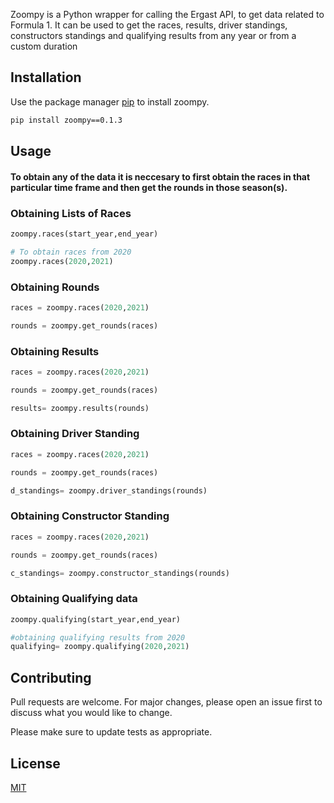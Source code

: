
Zoompy is a Python wrapper for calling the Ergast API, to get data related to Formula 1. It can be used to get the races, results, driver standings, constructors standings and qualifying results from any year or from a custom duration

## Installation

Use the package manager [pip](https://pip.pypa.io/en/stable/) to install zoompy.

```bash
pip install zoompy==0.1.3
```

## Usage
#### To obtain any of the data it is neccesary to first obtain the races in that particular time frame and then get the rounds in those season(s).
### Obtaining Lists of Races
```python
zoompy.races(start_year,end_year)

# To obtain races from 2020
zoompy.races(2020,2021)
```
### Obtaining Rounds
```python
races = zoompy.races(2020,2021)

rounds = zoompy.get_rounds(races)

```
### Obtaining Results
```python
races = zoompy.races(2020,2021)

rounds = zoompy.get_rounds(races)

results= zoompy.results(rounds)

```
### Obtaining Driver Standing
```python
races = zoompy.races(2020,2021)

rounds = zoompy.get_rounds(races)

d_standings= zoompy.driver_standings(rounds)

```
### Obtaining Constructor Standing
```python
races = zoompy.races(2020,2021)

rounds = zoompy.get_rounds(races)

c_standings= zoompy.constructor_standings(rounds)

```
### Obtaining Qualifying data
```python
zoompy.qualifying(start_year,end_year)

#obtaining qualifying results from 2020
qualifying= zoompy.qualifying(2020,2021)

```

## Contributing
Pull requests are welcome. For major changes, please open an issue first to discuss what you would like to change.

Please make sure to update tests as appropriate.

## License
[MIT](https://choosealicense.com/licenses/mit/)
